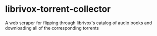 # librivox-torrent-collector
A web scraper for flipping through librivox's catalog of audio books and downloading all of the corresponding torrents
